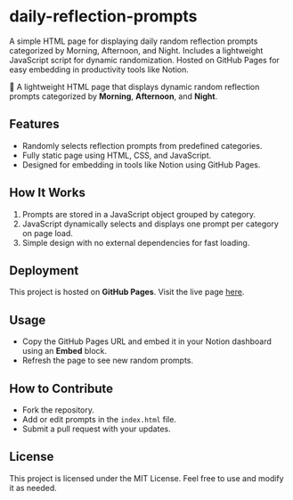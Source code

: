 # daily-reflection-prompts
A simple HTML page for displaying daily random reflection prompts categorized by Morning, Afternoon, and Night. Includes a lightweight JavaScript script for dynamic randomization. Hosted on GitHub Pages for easy embedding in productivity tools like Notion.

📝 A lightweight HTML page that displays dynamic random reflection prompts categorized by **Morning**, **Afternoon**, and **Night**.

## Features
- Randomly selects reflection prompts from predefined categories.
- Fully static page using HTML, CSS, and JavaScript.
- Designed for embedding in tools like Notion using GitHub Pages.

## How It Works
1. Prompts are stored in a JavaScript object grouped by category.
2. JavaScript dynamically selects and displays one prompt per category on page load.
3. Simple design with no external dependencies for fast loading.

## Deployment
This project is hosted on **GitHub Pages**. Visit the live page [here](https://abhilashpanicker29.github.io/daily-reflection-prompts/).

## Usage
- Copy the GitHub Pages URL and embed it in your Notion dashboard using an **Embed** block.
- Refresh the page to see new random prompts.

## How to Contribute
- Fork the repository.
- Add or edit prompts in the `index.html` file.
- Submit a pull request with your updates.

## License
This project is licensed under the MIT License. Feel free to use and modify it as needed.
